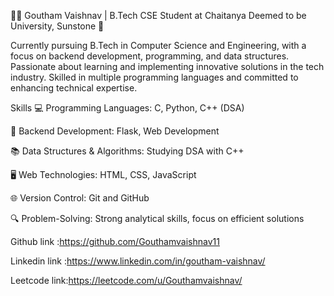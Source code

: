  👨‍💻 Goutham Vaishnav | B.Tech CSE Student at Chaitanya Deemed to be University, Sunstone 🚀

Currently pursuing B.Tech in Computer Science and Engineering, with a focus on backend development, programming, and data structures. Passionate about learning and implementing innovative solutions in the tech industry. Skilled in multiple programming languages and committed to enhancing technical expertise.

Skills
💻 Programming Languages: C, Python, C++ (DSA)

🔧 Backend Development: Flask, Web Development

📚 Data Structures & Algorithms: Studying DSA with C++

🖥️ Web Technologies: HTML, CSS, JavaScript

🌐 Version Control: Git and GitHub

🔍 Problem-Solving: Strong analytical skills, focus on efficient solutions

Github link :https://github.com/Gouthamvaishnav11

Linkedin link :https://www.linkedin.com/in/goutham-vaishnav/


Leetcode link:https://leetcode.com/u/Gouthamvaishnav/

